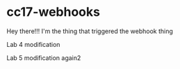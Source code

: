 # cc17-webhooks

Hey there!!! I'm the thing that triggered the webhook thing

Lab 4 modification

Lab 5 modification again2
